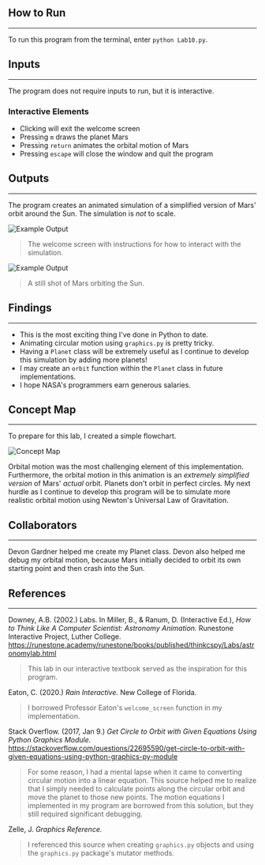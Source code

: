 ## How to Run
-----
To run this program from the terminal, enter `python Lab10.py`.

## Inputs
-----
The program does not require inputs to run, but it is interactive. 

### Interactive Elements

- Clicking will exit the welcome screen
- Pressing `m` draws the planet Mars
- Pressing `return` animates the orbital motion of Mars
- Pressing `escape` will close the window and quit the program

## Outputs
-----
The program creates an animated simulation of a simplified version of Mars' orbit around the Sun. The simulation is *not* to scale.

![Example Output](https://i.imgur.com/7pqUOtP.png)
> The welcome screen with instructions for how to interact with the simulation.

![Example Output](https://i.imgur.com/QEbQBbz.png)
> A still shot of Mars orbiting the Sun.

## Findings
-----

- This is the most exciting thing I've done in Python to date.
- Animating circular motion using `graphics.py` is pretty tricky.
- Having a `Planet` class will be extremely useful as I continue to develop this simulation by adding more planets!
- I may create an `orbit` function within the `Planet` class in future implementations.
- I hope NASA's programmers earn generous salaries.


## Concept Map
-----

To prepare for this lab, I created a simple flowchart.

![Concept Map](https://i.imgur.com/lLaU0Q4.jpg)

Orbital motion was the most challenging element of this implementation. Furthermore, the orbital motion in this animation is an *extremely simplified version* of Mars' *actual* orbit. Planets don't orbit in perfect circles. My next hurdle as I continue to develop this program will be to simulate more realistic orbital motion using Newton's Universal Law of Gravitation.

## Collaborators
-----

Devon Gardner helped me create my Planet class. Devon also helped me debug my orbital motion, because Mars initially decided to orbit its own starting point and then crash into the Sun.

## References
-----

Downey, A.B. (2002.) Labs. In Miller, B., & Ranum, D. (Interactive Ed.), *How to Think Like A Computer Scientist: Astronomy Animation.* Runestone Interactive Project, Luther College. https://runestone.academy/runestone/books/published/thinkcspy/Labs/astronomylab.html
> This lab in our interactive textbook served as the inspiration for this program.

Eaton, C. (2020.) *Rain Interactive.* New College of Florida.
> I borrowed Professor Eaton's `welcome_screen` function in my implementation.

Stack Overflow. (2017, Jan 9.) *Get Circle to Orbit with Given Equations Using Python Graphics Module.* https://stackoverflow.com/questions/22695590/get-circle-to-orbit-with-given-equations-using-python-graphics-py-module
> For some reason, I had a mental lapse when it came to converting circular motion into a linear equation. This source helped me to realize that I simply needed to calculate points along the circular orbit and move the planet to those new points. The motion equations I implemented in my program are borrowed from this solution, but they still required significant debugging.

Zelle, J. *Graphics Reference.*
> I referenced this source when creating `graphics.py` objects and using the `graphics.py` package's mutator methods.